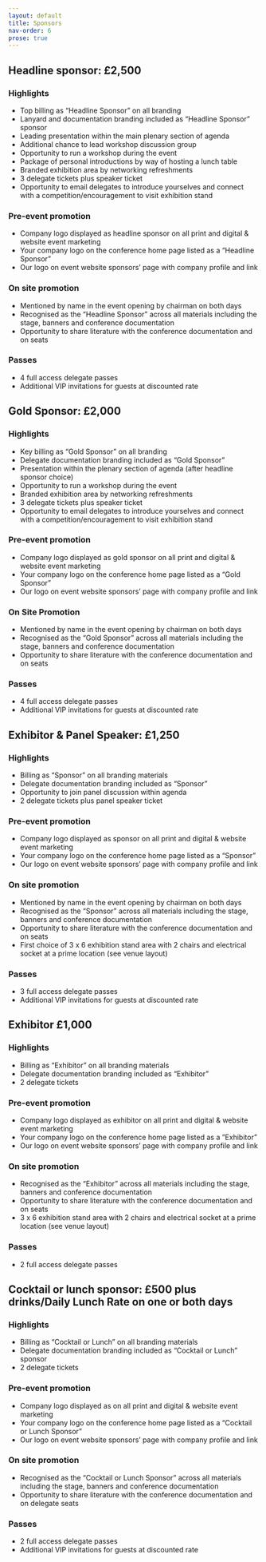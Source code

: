 ```yaml
---
layout: default
title: Sponsors
nav-order: 6
prose: true
---
```


## Headline sponsor: £2,500

### Highlights

- Top billing as “Headline Sponsor” on all branding
- Lanyard and documentation branding included as “Headline Sponsor” sponsor
- Leading presentation within the main plenary section of agenda
- Additional chance to lead workshop discussion group
- Opportunity to run a workshop during the event
- Package of personal introductions by way of hosting a lunch table
- Branded exhibition area by networking refreshments
- 3 delegate tickets plus speaker ticket
- Opportunity to email delegates to introduce yourselves and connect with a competition/encouragement to visit exhibition stand

### Pre-event promotion

- Company logo displayed as headline sponsor on all print and digital & website event marketing
- Your company logo on the conference home page listed as a “Headline Sponsor”
- Our logo on event website sponsors’ page with company profile and link

### On site promotion

- Mentioned by name in the event opening by chairman on both days
- Recognised as the “Headline Sponsor” across all materials including the stage, banners and conference documentation
- Opportunity to share literature with the conference documentation and on seats

### Passes

- 4 full access delegate passes
- Additional VIP invitations for guests at discounted rate

## Gold Sponsor: £2,000

### Highlights

- Key billing as “Gold Sponsor” on all branding
- Delegate documentation branding included as “Gold Sponsor”
- Presentation within the plenary section of agenda (after headline sponsor choice)
- Opportunity to run a workshop during the event
- Branded exhibition area by networking refreshments
- 3 delegate tickets plus speaker ticket
- Opportunity to email delegates to introduce yourselves and connect with a competition/encouragement to visit exhibition stand

### Pre-event promotion

- Company logo displayed as gold sponsor on all print and digital & website event marketing
- Your company logo on the conference home page listed as a “Gold Sponsor”
- Our logo on event website sponsors’ page with company profile and link

### On Site Promotion

- Mentioned by name in the event opening by chairman on both days
- Recognised as the “Gold Sponsor” across all materials including the stage, banners and conference documentation
- Opportunity to share literature with the conference documentation and on seats

### Passes

- 4 full access delegate passes
- Additional VIP invitations for guests at discounted rate

## Exhibitor & Panel Speaker: £1,250

### Highlights

- Billing as “Sponsor” on all branding materials
- Delegate documentation branding included as “Sponsor”
- Opportunity to join panel discussion within agenda
- 2 delegate tickets plus panel speaker ticket

### Pre-event promotion

- Company logo displayed as sponsor on all print and digital & website event marketing
- Your company logo on the conference home page listed as a “Sponsor”
- Our logo on event website sponsors’ page with company profile and link

### On site promotion

- Mentioned by name in the event opening by chairman on both days
- Recognised as the “Sponsor” across all materials including the stage, banners and conference documentation
- Opportunity to share literature with the conference documentation and on seats
- First choice of 3 x 6 exhibition stand area with 2 chairs and electrical socket at a prime location (see venue layout)

### Passes

- 3 full access delegate passes
- Additional VIP invitations for guests at discounted rate

## Exhibitor £1,000

### Highlights

- Billing as “Exhibitor” on all branding materials
- Delegate documentation branding included as “Exhibitor”
- 2 delegate tickets

### Pre-event promotion

- Company logo displayed as exhibitor on all print and digital & website event marketing
- Your company logo on the conference home page listed as a ”Exhibitor”
- Our logo on event website sponsors’ page with company profile and link

### On site promotion

- Recognised as the “Exhibitor” across all materials including the stage, banners and conference documentation
- Opportunity to share literature with the conference documentation and on seats
- 3 x 6 exhibition stand area with 2 chairs and electrical socket at a prime location (see venue layout)

### Passes

- 2 full access delegate passes

## Cocktail or lunch sponsor: £500 plus drinks/Daily Lunch Rate on one or both days

### Highlights

- Billing as “Cocktail or Lunch” on all branding materials
- Delegate documentation branding included as “Cocktail or Lunch” sponsor
- 2 delegate tickets

### Pre-event promotion

- Company logo displayed as on all print and digital & website event marketing
- Your company logo on the conference home page listed as a “Cocktail or Lunch Sponsor”
- Our logo on event website sponsors’ page with company profile and link

### On site promotion

- Recognised as the “Cocktail or Lunch Sponsor” across all materials including the stage, banners and conference documentation
- Opportunity to share literature with the conference documentation and on delegate seats

### Passes

- 2 full access delegate passes
- Additional VIP invitations for guests at discounted rate
